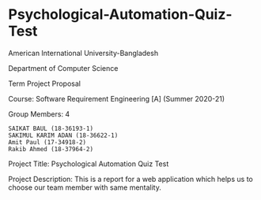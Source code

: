 # Psychological-Automation-Quiz-Test
American International University-Bangladesh

Department of Computer Science

Term Project Proposal

Course: Software Requirement Engineering [A] (Summer 2020-21)

Group Members: 4

    SAIKAT BAUL (18-36193-1)
    SAKIMUL KARIM ADAN (18-36622-1)
    Amit Paul (17-34918-2)
    Rakib Ahmed (18-37964-2)

Project Title: Psychological Automation Quiz Test

Project Description: This is a report for a web application which helps us to choose our team member with same mentality.
